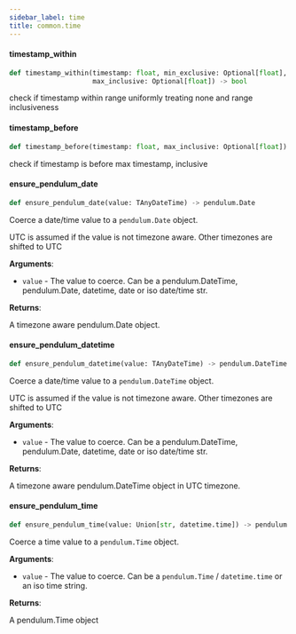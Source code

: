 ```yaml
---
sidebar_label: time
title: common.time
---
```


#### timestamp\_within

```python
def timestamp_within(timestamp: float, min_exclusive: Optional[float],
                     max_inclusive: Optional[float]) -> bool
```

check if timestamp within range uniformly treating none and range inclusiveness

#### timestamp\_before

```python
def timestamp_before(timestamp: float, max_inclusive: Optional[float]) -> bool
```

check if timestamp is before max timestamp, inclusive

#### ensure\_pendulum\_date

```python
def ensure_pendulum_date(value: TAnyDateTime) -> pendulum.Date
```

Coerce a date/time value to a `pendulum.Date` object.

UTC is assumed if the value is not timezone aware. Other timezones are shifted to UTC

**Arguments**:

- `value` - The value to coerce. Can be a pendulum.DateTime, pendulum.Date, datetime, date or iso date/time str.
  

**Returns**:

  A timezone aware pendulum.Date object.

#### ensure\_pendulum\_datetime

```python
def ensure_pendulum_datetime(value: TAnyDateTime) -> pendulum.DateTime
```

Coerce a date/time value to a `pendulum.DateTime` object.

UTC is assumed if the value is not timezone aware. Other timezones are shifted to UTC

**Arguments**:

- `value` - The value to coerce. Can be a pendulum.DateTime, pendulum.Date, datetime, date or iso date/time str.
  

**Returns**:

  A timezone aware pendulum.DateTime object in UTC timezone.

#### ensure\_pendulum\_time

```python
def ensure_pendulum_time(value: Union[str, datetime.time]) -> pendulum.Time
```

Coerce a time value to a `pendulum.Time` object.

**Arguments**:

- `value` - The value to coerce. Can be a `pendulum.Time` / `datetime.time` or an iso time string.
  

**Returns**:

  A pendulum.Time object

